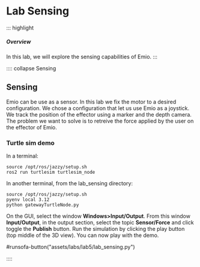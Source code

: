 # Lab Sensing

::: highlight
##### Overview 

In this lab, we will explore the sensing capabilities of Emio. 
:::

:::: collapse Sensing

## Sensing

Emio can be use as a sensor. In this lab we fix the motor to a desired configuration. We chose a configuration that let us use Emio as a joystick. 
We track the position of the effector using a marker and the depth camera.
The problem we want to solve is to retreive the force applied by the user on the effector of Emio.  

### Turtle sim demo

In a terminal:
```command
source /opt/ros/jazzy/setup.sh
ros2 run turtlesim turtlesim_node
```

In another terminal, from the lab_sensing directory:
```command
source /opt/ros/jazzy/setup.sh
pyenv local 3.12
python gatewayTurtleNode.py
```

On the GUI, select the window __Windows>Input/Output__. From this window __Input/Output__, in the output section, select the topic __Sensor/Force__ and click toggle the __Publish__ button.
Run the simulation by clicking the play button (top middle of the 3D view). You can now play with the demo. 

#runsofa-button("assets/labs/lab5/lab_sensing.py")

::::